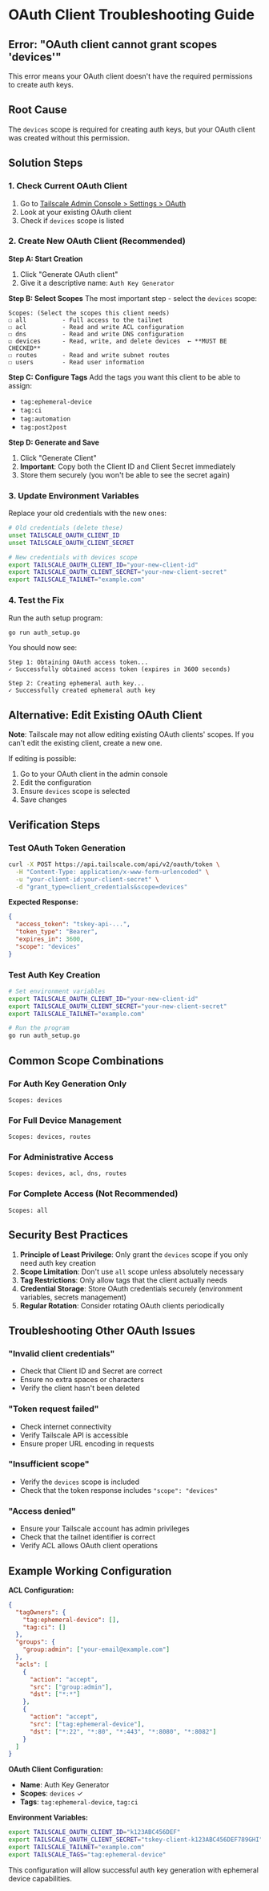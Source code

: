 # OAuth Client Troubleshooting Guide

## Error: "OAuth client cannot grant scopes 'devices'"

This error means your OAuth client doesn't have the required permissions to create auth keys.

## Root Cause

The `devices` scope is required for creating auth keys, but your OAuth client was created without this permission.

## Solution Steps

### 1. Check Current OAuth Client
1. Go to [Tailscale Admin Console > Settings > OAuth](https://login.tailscale.com/admin/settings/oauth)
2. Look at your existing OAuth client
3. Check if `devices` scope is listed

### 2. Create New OAuth Client (Recommended)

**Step A: Start Creation**
1. Click "Generate OAuth client"
2. Give it a descriptive name: `Auth Key Generator`

**Step B: Select Scopes**
The most important step - select the `devices` scope:
```
Scopes: (Select the scopes this client needs)
☐ all          - Full access to the tailnet
☐ acl          - Read and write ACL configuration  
☐ dns          - Read and write DNS configuration
☑ devices      - Read, write, and delete devices  ← **MUST BE CHECKED**
☐ routes       - Read and write subnet routes
☐ users        - Read user information
```

**Step C: Configure Tags**
Add the tags you want this client to be able to assign:
- `tag:ephemeral-device`
- `tag:ci`
- `tag:automation`
- `tag:post2post`

**Step D: Generate and Save**
1. Click "Generate Client"
2. **Important**: Copy both the Client ID and Client Secret immediately
3. Store them securely (you won't be able to see the secret again)

### 3. Update Environment Variables

Replace your old credentials with the new ones:

```bash
# Old credentials (delete these)
unset TAILSCALE_OAUTH_CLIENT_ID
unset TAILSCALE_OAUTH_CLIENT_SECRET

# New credentials with devices scope
export TAILSCALE_OAUTH_CLIENT_ID="your-new-client-id"
export TAILSCALE_OAUTH_CLIENT_SECRET="your-new-client-secret"
export TAILSCALE_TAILNET="example.com"
```

### 4. Test the Fix

Run the auth setup program:
```bash
go run auth_setup.go
```

You should now see:
```
Step 1: Obtaining OAuth access token...
✓ Successfully obtained access token (expires in 3600 seconds)

Step 2: Creating ephemeral auth key...
✓ Successfully created ephemeral auth key
```

## Alternative: Edit Existing OAuth Client

**Note**: Tailscale may not allow editing existing OAuth clients' scopes. If you can't edit the existing client, create a new one.

If editing is possible:
1. Go to your OAuth client in the admin console
2. Edit the configuration
3. Ensure `devices` scope is selected
4. Save changes

## Verification Steps

### Test OAuth Token Generation
```bash
curl -X POST https://api.tailscale.com/api/v2/oauth/token \
  -H "Content-Type: application/x-www-form-urlencoded" \
  -u "your-client-id:your-client-secret" \
  -d "grant_type=client_credentials&scope=devices"
```

**Expected Response:**
```json
{
  "access_token": "tskey-api-...",
  "token_type": "Bearer",
  "expires_in": 3600,
  "scope": "devices"
}
```

### Test Auth Key Creation
```bash
# Set environment variables
export TAILSCALE_OAUTH_CLIENT_ID="your-new-client-id"
export TAILSCALE_OAUTH_CLIENT_SECRET="your-new-client-secret"
export TAILSCALE_TAILNET="example.com"

# Run the program
go run auth_setup.go
```

## Common Scope Combinations

### For Auth Key Generation Only
```
Scopes: devices
```

### For Full Device Management
```
Scopes: devices, routes
```

### For Administrative Access
```
Scopes: devices, acl, dns, routes
```

### For Complete Access (Not Recommended)
```
Scopes: all
```

## Security Best Practices

1. **Principle of Least Privilege**: Only grant the `devices` scope if you only need auth key creation
2. **Scope Limitation**: Don't use `all` scope unless absolutely necessary
3. **Tag Restrictions**: Only allow tags that the client actually needs
4. **Credential Storage**: Store OAuth credentials securely (environment variables, secrets management)
5. **Regular Rotation**: Consider rotating OAuth clients periodically

## Troubleshooting Other OAuth Issues

### "Invalid client credentials"
- Check that Client ID and Secret are correct
- Ensure no extra spaces or characters
- Verify the client hasn't been deleted

### "Token request failed"
- Check internet connectivity
- Verify Tailscale API is accessible
- Ensure proper URL encoding in requests

### "Insufficient scope"
- Verify the `devices` scope is included
- Check that the token response includes `"scope": "devices"`

### "Access denied"
- Ensure your Tailscale account has admin privileges
- Check that the tailnet identifier is correct
- Verify ACL allows OAuth client operations

## Example Working Configuration

**ACL Configuration:**
```json
{
  "tagOwners": {
    "tag:ephemeral-device": [],
    "tag:ci": []
  },
  "groups": {
    "group:admin": ["your-email@example.com"]
  },
  "acls": [
    {
      "action": "accept",
      "src": ["group:admin"],
      "dst": ["*:*"]
    },
    {
      "action": "accept",
      "src": ["tag:ephemeral-device"],
      "dst": ["*:22", "*:80", "*:443", "*:8080", "*:8082"]
    }
  ]
}
```

**OAuth Client Configuration:**
- **Name**: Auth Key Generator
- **Scopes**: `devices` ✓
- **Tags**: `tag:ephemeral-device`, `tag:ci`

**Environment Variables:**
```bash
export TAILSCALE_OAUTH_CLIENT_ID="k123ABC456DEF"
export TAILSCALE_OAUTH_CLIENT_SECRET="tskey-client-k123ABC456DEF789GHI"
export TAILSCALE_TAILNET="example.com"
export TAILSCALE_TAGS="tag:ephemeral-device"
```

This configuration will allow successful auth key generation with ephemeral device capabilities.